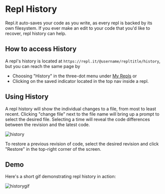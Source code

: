 # Repl History
Repl.it auto-saves your code as you write, as every repl is backed by its own filesystem. If you ever make an edit to your code that you'd like to recover, repl history can help.

## How to access History
A repl's history is located at `https://repl.it/@username/repltitle/history`, but you can reach the same page by
  - Choosing "History" in the three-dot menu under [My Repls](https://repl.it/repls) or
  - Clicking on the saved indicator located in the top nav inside a repl.

## Using History

A repl history will show the individual changes to a file, from most to least recent. Clicking "change file" next to the file name will bring up a prompt to select the desired file. Selecting a time will reveal the code differences between the revision and the latest code. 

![history](https://docs.repl.it/images/repls/history.png)

To restore a previous revision of code, select the desired revision and click "Restore" in the top-right corner of the screen.

## Demo

Here's a short gif demonstrating repl history in action:

![historygif](https://docs.repl.it/images/repls/history.gif)
